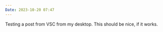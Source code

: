 ```yaml
---
Date: 2023-10-20 07:47
---
```


Testing a post from VSC from my desktop. This should be nice, if it works.